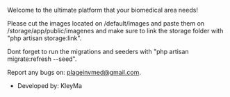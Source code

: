 Welcome to the ultimate platform that your biomedical area needs!

Please cut the images located on /default/images and paste them on /storage/app/public/imagenes and make sure to link the storage folder with "php artisan storage:link".

Dont forget to run the migrations and seeders with "php artisan migrate:refresh --seed".

Report any bugs on: plageinvmed@gmail.com.

- Developed by: KleyMa